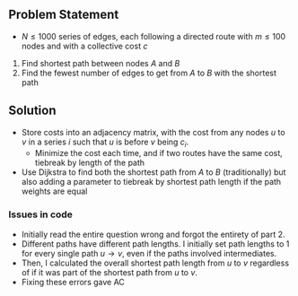 ## Problem Statement
- $N \leq 1000$ series of edges, each following a directed route with $m \leq 100$ nodes and with a collective cost $c$
1. Find shortest path between nodes $A$ and $B$
2. Find the fewest number of edges to get from $A$ to $B$ with the shortest path

## Solution
- Store costs into an adjacency matrix, with the cost from any nodes $u$ to $v$ in a series $i$ such that $u$ is before $v$ being $c_i$.
	- Minimize the cost each time, and if two routes have the same cost, tiebreak by length of the path
- Use Dijkstra to find both the shortest path from $A$ to $B$ (traditionally) but also adding a parameter to tiebreak by shortest path length if the path weights are equal

### Issues in code
- Initially read the entire question wrong and forgot the entirety of part 2. 
- Different paths have different path lengths. I initially set path lengths to $1$ for every single path $u \rightarrow v$, even if the paths involved intermediates.
- Then, I calculated the overall shortest path length from $u$ to $v$ regardless of if it was part of the shortest path from $u$ to $v$.
- Fixing these errors gave AC